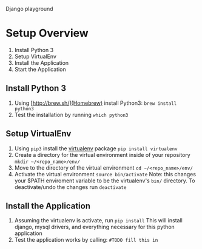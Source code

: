 Django playground
# Setup Overview
1. Install Python 3
2. Setup VirtualEnv
3. Install the Application
4. Start the Application

## Install Python 3
1. Using [http://brew.sh/](Homebrew) install Python3: `brew install python3`
2. Test the installation by running `which python3` 

## Setup VirtualEnv
1. Using `pip3` install the [virtualenv](https://virtualenv.pypa.io/en/latest/userguide.html) package
  `pip install virtualenv` 
2. Create a directory for the virtual environment inside of your repository
  `mkdir ~/<repo_name>/env/`
3. Move to the directory of the virtual environment 
  `cd ~/<repo_name>/env/`
4. Activate the virtual environment
  `source bin/activate`
  Note: this changes your $PATH enviroment variable to be the virtualenv's `bin/` directory. 
  To deactivate/undo the changes run `deactivate`

## Install the Application
1. Assuming the virtualenv is activate, run `pip install` This will install django, mysql drivers, and everything necessary for this python application
2. Test the application works by calling: `#TODO fill this in`
